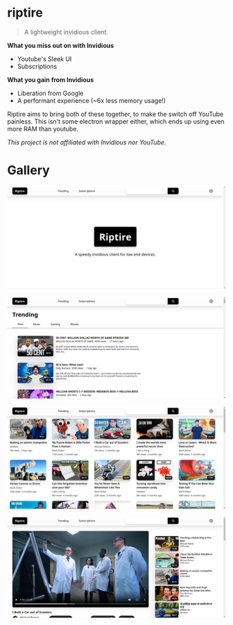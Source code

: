 # riptire
> A lightweight invidious client.

**What you miss out on with Invidious**
- Youtube's Sleek UI
- Subscriptions

**What you gain from Invidious**
- Liberation from Google
- A performant experience (~6x less memory usage!)

Riptire aims to bring both of these together, to make the switch off YouTube painless.
This isn't some electron wrapper either, which ends up using even more RAM than youtube.

*This project is not affiliated with Invidious nor YouTube.*

# Gallery

![Riptire](assets/home.png)

![Riptire](assets/trending.png)

![Riptire](assets/subscriptions.png)

![Riptire](assets/watch.png)
